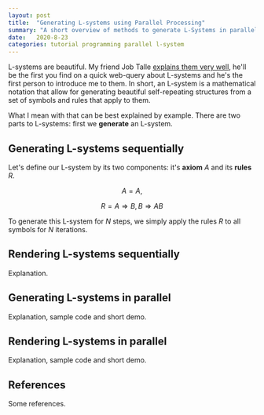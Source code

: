 ```yaml
---
layout: post
title:  "Generating L-systems using Parallel Processing"
summary: "A short overview of methods to generate L-Systems in parallel."
date:   2020-8-23
categories: tutorial programming parallel l-system
---
```


L-systems are beautiful. My friend Job Talle [explains them very well](https://jobtalle.com/lindenmayer_systems.html), he'll be the first you find on a quick web-query about L-systems and he's the first person to introduce me to them. In short, an L-system is a mathematical notation that allow for generating beautiful self-repeating structures from a set of symbols and rules that apply to them.

What I mean with that can be best explained by example. There are two parts to L-systems: first we **generate** an L-system. 

## Generating L-systems sequentially
Let's define our L-system by its two components: it's **axiom** $A$ and its **rules** $R$.

$$ A = A,$$

$$ R = A \Rightarrow B, B \Rightarrow AB $$

To generate this L-system for $N$ steps, we simply apply the rules $R$ to all symbols for $N$ iterations.

## Rendering L-systems sequentially

Explanation.

## Generating L-systems in parallel

Explanation, sample code and short demo.

## Rendering L-systems in parallel

Explanation, sample code and short demo.

## References

Some references.
